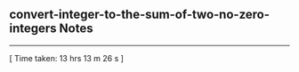 <h2>convert-integer-to-the-sum-of-two-no-zero-integers Notes</h2><hr>[ Time taken: 13 hrs 13 m 26 s ]